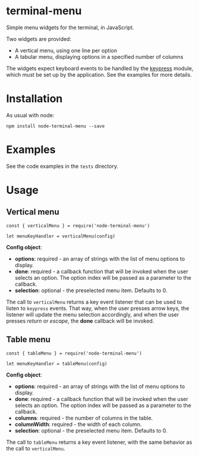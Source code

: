 # terminal-menu
Simple menu widgets for the terminal, in JavaScript.

Two widgets are provided:
- A vertical menu, using one line per option
- A tabular menu, displaying options in a specified number of columns

The widgets expect keyboard events to be handled by the
[keypress](https://github.com/TooTallNate/keypress) module, which must
be set up by the application. See the examples for more details.


# Installation
As usual with node:
```
npm install node-terminal-menu --save
```

# Examples
See the code examples in the `tests` directory.

# Usage

## Vertical menu
```
const { verticalMenu } = require('node-terminal-menu')

let menuKeyHandler = verticalMenu(config)
```

**Config object**:
- **options**: required - an array of strings with the list of menu options to display.
- **done**: required - a callback function that will be invoked when the user selects an option. The option index will be passed as a parameter to the callback.
- **selection**: optional - the preselected menu item. Defaults to 0.

The call to `verticalMenu` returns a key event listener that can be used to listen to `keypress` events. That way, when the user presses arrow keys, the listener will update the menu selection accordingly, and when the user presses *return* or *escape*, the **done** callback will be invoked.

## Table menu
```
const { tableMenu } = require('node-terminal-menu')

let menuKeyHandler = tableMenu(config)
```

**Config object**:
- **options**: required - an array of strings with the list of menu options to display.
- **done**: required - a callback function that will be invoked when the user selects an option. The option index will be passed as a parameter to the callback.
- **columns**: required - the number of columns in the table.
- **columnWidth**: required - the width of each column.
- **selection**: optional - the preselected menu item. Defaults to 0.

The call to `tableMenu` returns a key event listener, with the same behavior as the call to `verticalMenu`.
